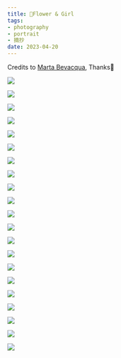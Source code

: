 ```yaml
---
title: 🌸Flower & Girl
tags:
- photography
- portrait
- 摘抄
date: 2023-04-20
---
```


Credits to [Marta Bevacqua](https://www.martabevacquaphotography.com/), 
Thanks🌸

![](photography/aesthetic/Portrait/attachments/14.jpg)

![](photography/aesthetic/Portrait/attachments/15.jpg)

![](photography/aesthetic/Portrait/attachments/16.jpg)

![](photography/aesthetic/Portrait/attachments/17.jpg)

![](photography/aesthetic/Portrait/attachments/18.jpg)

![](photography/aesthetic/Portrait/attachments/19.jpg)

![](photography/aesthetic/Portrait/attachments/20.jpg)

![](photography/aesthetic/Portrait/attachments/21.jpg)

![](photography/aesthetic/Portrait/attachments/22.jpg)

![](photography/aesthetic/Portrait/attachments/content%20(1).jpg)

![](photography/aesthetic/Portrait/attachments/content%20(2).jpg)

![](photography/aesthetic/Portrait/attachments/content%20(3).jpg)

![](photography/aesthetic/Portrait/attachments/content%20(4).jpg)

![](photography/aesthetic/Portrait/attachments/content%20(5).jpg)

![](photography/aesthetic/Portrait/attachments/content%20(6).jpg)

![](photography/aesthetic/Portrait/attachments/content%20(7).jpg)

![](photography/aesthetic/Portrait/attachments/content%20(8).jpg)

![](photography/aesthetic/Portrait/attachments/content%20(9).jpg)

![](photography/aesthetic/Portrait/attachments/content%20(11).jpg)

![](photography/aesthetic/Portrait/attachments/content%20(12).jpg)

![](photography/aesthetic/Portrait/attachments/content.jpg)

